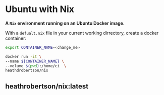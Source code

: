 # Ubuntu with Nix
__A `Nix` environment running on an Ubuntu Docker image.__


With a `defualt.nix` file in your current working dirrectory, create a docker container:

```bash
export CONTAINER_NAME=<change_me>
```

```bash
docker run -it \
--name ${CONTAINER_NAME} \
--volume $(pwd):/home/ci  \
heathdrobertson/nix
```


## heathrobertson/nix:latest



